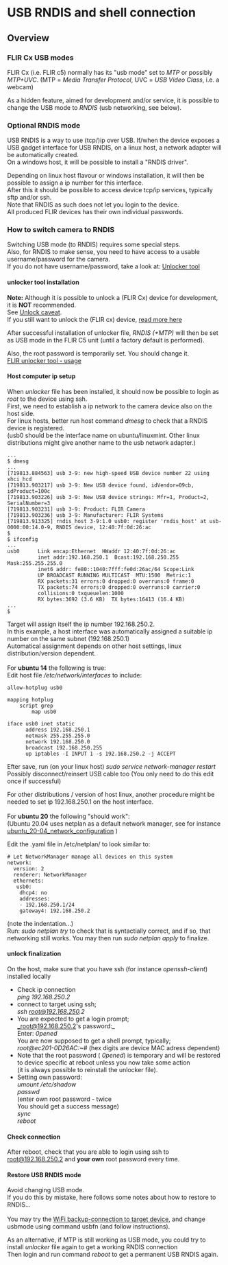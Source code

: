 USB RNDIS and shell connection
==============================

Overview
--------

### FLIR Cx USB modes
FLIR Cx (i.e. FLIR c5) normally has its "usb mode" set to _MTP_ or possibly 
_MTP+UVC_.
(MTP = _Media Transfer Protocol_, UVC = _USB Video Class_, i.e. a webcam)<br>

As a hidden feature, aimed for development and/or service, it is possible to change the USB mode to _RNDIS_ (usb networking, see below).<br>

### Optional RNDIS mode
USB RNDIS is a way to use (tcp/)ip over USB. If/when the device exposes a USB gadget interface for USB RNDIS, on a linux host, a network adapter will be automatically created.<br>
On a windows host, it will be possible to install a "RNDIS driver".

Depending on linux host flavour or windows installation, it will then be
possible to assign a ip number for this interface. <br>
After this it should be possible to access device tcp/ip services, typically sftp and/or ssh.<br>
Note that RNDIS as such does not let you login to the device.<br>
All produced FLIR devices has their own individual passwords.

### How to switch camera to RNDIS
Switching USB mode (to RNDIS) requires some special steps.<br>
Also, for RNDIS to make sense, you need to have access to a usable username/password for the camera.<br>
If you do not have username/password, take a look at:
[Unlocker tool](unlock_tool.md)

#### unlocker tool installation
**Note:** Although it is possible to unlock a (FLIR Cx) device for development, it is **NOT** recommended.<br>
See [Unlock caveat](unlock_tool.md#unlock-caveat).<br>
If you still want to unlock the (FLIR cx) device, [read more here](unlock_tool.md)
  
After successful installation of unlocker file, _RNDIS (+MTP)_ will then be set as USB mode in the FLIR C5 unit (until a factory default is performed).<br>

Also, the root password is temporarily set. You should change it.<br>
[FLIR unlocker tool - usage](unlock_tool.md#usage)

#### Host computer ip setup

When _unlocker_ file has been installed, it should now be possible to login as _root_ to the device using ssh.<br>
First, we need to establish a ip network to the camera device also on the host side.<br>
For linux hosts, better run host command _dmesg_ to check that a RNDIS device is registered.<br>
(usb0 should be the interface name on ubuntu/linuxmint. Other linux distributions might give another name to the usb network adapter.)<br>
~~~console
...
$ dmesg
...
[719813.884563] usb 3-9: new high-speed USB device number 22 using xhci_hcd
[719813.903217] usb 3-9: New USB device found, idVendor=09cb, idProduct=100c
[719813.903226] usb 3-9: New USB device strings: Mfr=1, Product=2, SerialNumber=3
[719813.903231] usb 3-9: Product: FLIR Camera
[719813.903236] usb 3-9: Manufacturer: FLIR Systems
[719813.913325] rndis_host 3-9:1.0 usb0: register 'rndis_host' at usb-0000:00:14.0-9, RNDIS device, 12:40:7f:0d:26:ac
$ 
$ ifconfig
...
usb0      Link encap:Ethernet  HWaddr 12:40:7f:0d:26:ac  
          inet addr:192.168.250.1  Bcast:192.168.250.255  Mask:255.255.255.0
          inet6 addr: fe80::1040:7fff:fe0d:26ac/64 Scope:Link
          UP BROADCAST RUNNING MULTICAST  MTU:1500  Metric:1
          RX packets:31 errors:0 dropped:0 overruns:0 frame:0
          TX packets:74 errors:0 dropped:0 overruns:0 carrier:0
          collisions:0 txqueuelen:1000 
          RX bytes:3692 (3.6 KB)  TX bytes:16413 (16.4 KB)
...
$ 
~~~
Target will assign itself the ip number 192.168.250.2.<br>
In this example, a host interface was automatically assigned a suitable ip number on the same subnet (192.168.250.1)<br>
Automatical assignment depends on other host settings, linux distribution/version dependent.<br><br>
For **ubuntu 14** the following is true:<br>
Edit host file _/etc/network/interfaces_ to include:
~~~console
allow-hotplug usb0

mapping hotplug
	script grep
        map usb0

iface usb0 inet static
      address 192.168.250.1
      netmask 255.255.255.0
      network 192.168.250.0
      broadcast 192.168.250.255
      up iptables -I INPUT 1 -s 192.168.250.2 -j ACCEPT
~~~
Efter save, 
run (on your linux host)  _sudo service network-manager restart_ <br>
Possibly disconnect/reinsert USB cable too
(You only need to do this edit once if successful)

For other distributions / version of host linux, another procedure might be needed to set ip 192.168.250.1 on the host interface.<br><br>
For **ubuntu 20** the following "should work":<br>
(Ubuntu 20.04 uses netplan as a default network manager, see for instance [ubuntu_20-04_network_configuration](https://linuxhint.com/ubuntu_20-04_network_configuration/) )<br>

Edit the .yaml file in /etc/netplan/ to look similar to:
~~~console
# Let NetworkManager manage all devices on this system
network:
  version: 2
  renderer: NetworkManager
  ethernets:
   usb0:
    dhcp4: no
    addresses:
    - 192.168.250.1/24
    gateway4: 192.168.250.2
~~~
(note the indentation...)<br>
Run: _sudo netplan try_ to check that is syntactially correct, and if so, that networking still works. You may then run _sudo netplan apply_ to finalize.<br>
#### unlock finalization

On the host, make sure that you have ssh (for instance _openssh-client_) installed locally

- Check ip connection<br>
  _ping 192.168.250.2_
- connect to target using ssh;<br>
  _ssh root@192.168.250.2_
- You are expected to get a login prompt;<br>
  _root@192.168.250.2's password:_<br>
  Enter: _0pened_<br>
  You are now supposed to get a shell prompt, typically;<br>
  _root@ec201-0D26AC:~#_
  (hex digits are device MAC adress dependent)
- Note that the root password ( _0pened_) is temporary and will be restored
  to device specific at reboot unless you now take some action<br>
  (it is always possible to reinstall the unlocker file).
- Setting own password:<br>
  _umount /etc/shadow_<br>
  _passwd_<br>
  (enter own root password - twice<br> 
  You should get a success message)<br>
  _sync_<br>
  _reboot_<br>


#### Check connection
After reboot, check that you are able to login using ssh to root@192.168.250.2 and **your own** root password every time.

#### Restore USB RNDIS mode
Avoid changing USB mode.<br>
If you do this by mistake, here follows some notes about how to restore to RNDIS...<br><br>
You may try the [WiFi backup-connection to target device](backup-connection.md), and change usbmode using command usbfn (and follow instructions).<br>

As an alternative, if MTP is still working as USB mode, you could try to install _unlocker_ file again to get a working RNDIS connection<br>
Then login and run command _reboot_ to get a permanent USB RNDIS again.
